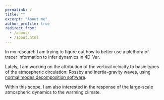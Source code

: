 ```yaml
---
permalink: /
title: ""
excerpt: "About me"
author_profile: true
redirect_from:
  - /about/
  - /about.html
---
```


In my research I am trying to figure out how to better use a plethora of tracer information to infer dynamics in 4D-Var.

Lately, I am working on the attribution of the vertical velocity to basic types of the atmospheric circulation: Rossby and inertia-gravity waves, using [normal modes decomposition software](https://modes.cen.uni-hamburg.de).

Within this scope, I am also interested in the response of the large-scale atmospheric dynamics to the warming climate.
